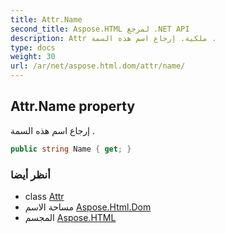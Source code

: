```yaml
---
title: Attr.Name
second_title: Aspose.HTML لمرجع .NET API
description: Attr ملكية. إرجاع اسم هذه السمة .
type: docs
weight: 30
url: /ar/net/aspose.html.dom/attr/name/
---
```

## Attr.Name property

إرجاع اسم هذه السمة .

```csharp
public string Name { get; }
```

### أنظر أيضا

* class [Attr](../)
* مساحة الاسم [Aspose.Html.Dom](../../attr/)
* المجسم [Aspose.HTML](../../../)


